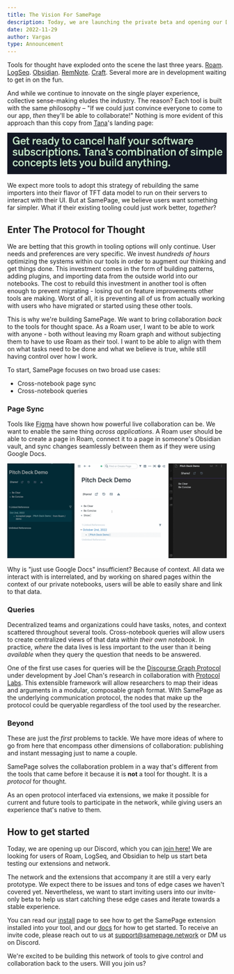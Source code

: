 ```yaml
---
title: The Vision For SamePage
description: Today, we are launching the private beta and opening our Discord!
date: 2022-11-29
author: Vargas
type: Announcement
---
```


Tools for thought have exploded onto the scene the last three years. [Roam](https://roamresearch.com). [LogSeq](https://logseq.io). [Obsidian](https://obsidian.md). [RemNote](https://remnote.com). [Craft](https://craft.do). Several more are in development waiting to get in on the fun.

And while we continue to innovate on the single player experience, collective sense-making eludes the industry. The reason? Each tool is built with the same philosophy – "If we could just convince everyone to come to our app, _then_ they'll be able to collaborate!" Nothing is more evident of this approach than this copy from [Tana](https://tana.inc)'s landing page:

![](../images/blog/the_vision_for_samepage/ourapp.png)

We expect more tools to adopt this strategy of rebuilding the same importers into their flavor of TFT data model to run on their servers to interact with their UI. But at SamePage, we believe users want something far simpler. What if their existing tooling could just work better, _together_?

## Enter The Protocol for Thought

We are betting that this growth in tooling options will only continue. User needs and preferences are very specific. We invest _hundreds of hours_ optimizing the systems within our tools in order to augment our thinking and get things done. This investment comes in the form of building patterns, adding plugins, and importing data from the outside world into our notebooks. The cost to rebuild this investment in another tool is often enough to prevent migrating - losing out on feature improvements other tools are making. Worst of all, it is preventing all of us from actually working with users who have migrated or started using these other tools.

This is why we're building SamePage. We want to bring collaboration _back_ to the tools for thought space. As a Roam user, I want to be able to work with anyone - both without leaving my Roam graph and without subjecting them to have to use Roam as their tool. I want to be able to align with them on what tasks need to be done and what we believe is true, while still having control over how I work.

To start, SamePage focuses on two broad use cases:

- Cross-notebook page sync
- Cross-notebook queries

### Page Sync

Tools like [Figma](https://www.figma.com/) have shown how powerful live collaboration can be. We want to enable the same thing _across applications_. A Roam user should be able to create a page in Roam, connect it to a page in someone's Obsidian vault, and sync changes seamlessly between them as if they were using Google Docs.

![_An early prototype of SamePage_](../images/blog/the_vision_for_samepage/demo.gif)

Why is "just use Google Docs" insufficient? Because of context. All data we interact with is interrelated, and by working on shared pages within the context of our private notebooks, users will be able to easily share and link to that data.

### Queries

Decentralized teams and organizations could have tasks, notes, and context scattered throughout several tools. Cross-notebook queries will allow users to create centralized views of that data _within their own notebook_. In practice, _where_ the data lives is less important to the user than it being _available_ when they query the question that needs to be answered.

One of the first use cases for queries will be the [Discourse Graph Protocol](http://discoursegraph.com) under development by Joel Chan's research in collaboration with [Protocol Labs](https://protocol.ai). This extensible framework will allow researchers to map their ideas and arguments in a modular, composable graph format. With SamePage as the underlying communication protocol, the nodes that make up the protocol could be queryable regardless of the tool used by the researcher.

### Beyond

These are just the _first_ problems to tackle. We have more ideas of where to go from here that encompass other dimensions of collaboration: publishing and instant messaging just to name a couple.

SamePage solves the collaboration problem in a way that's different from the tools that came before it because it is **not** a tool for thought. It is a _protocol_ for thought.

As an open protocol interfaced via extensions, we make it possible for current and future tools to participate in the network, while giving users an experience that's native to them.

## How to get started

Today, we are opening up our Discord, which you can [join here!](https://discord.gg/UpKAfUvUPd) We are looking for users of Roam, LogSeq, and Obsidian to help us start beta testing our extensions and network.

The network and the extensions that accompany it are still a very early prototype. We expect there to be issues and tons of edge cases we haven't covered yet. Nevertheless, we want to start inviting users into our invite-only beta to help us start catching these edge cases and iterate towards a stable experience.

You can read our [install](https://samepage.network/install) page to see how to get the SamePage extension installed into your tool, and our [docs](https://samepage.network/docs) for how to get started. To receive an invite code, please reach out to us at support@samepage.network or DM us on Discord.

We're excited to be building this network of tools to give control and collaboration back to the users. Will you join us?
